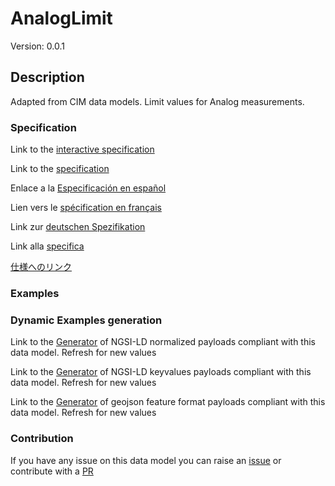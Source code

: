 # AnalogLimit
Version: 0.0.1

## Description 

Adapted from CIM data models. Limit values for Analog measurements.
### Specification

Link to the [interactive specification](https://swagger.lab.fiware.org/?url=https://smart-data-models.github.io/dataModel.EnergyCIM/AnalogLimit/swagger.yaml)

Link to the [specification](https://github.com/smart-data-models/dataModel.EnergyCIM/blob/master/AnalogLimit/doc/spec.md)

Enlace a la [Especificación en español](https://github.com/smart-data-models/dataModel.EnergyCIM/blob/master/AnalogLimit/doc/spec_ES.md)

Lien vers le [spécification en français](https://github.com/smart-data-models/dataModel.EnergyCIM/blob/master/AnalogLimit/doc/spec_FR.md)

Link zur [deutschen Spezifikation](https://github.com/smart-data-models/dataModel.EnergyCIM/blob/master/AnalogLimit/doc/spec_DE.md)

Link alla [specifica](https://github.com/smart-data-models/dataModel.EnergyCIM/blob/master/AnalogLimit/doc/spec_IT.md)

[仕様へのリンク](https://github.com/smart-data-models/dataModel.EnergyCIM/blob/master/AnalogLimit/doc/spec_JA.md)
### Examples
### Dynamic Examples generation

Link to the [Generator](https://smartdatamodels.org/extra/ngsi-ld_generator.php?schemaUrl=https://raw.githubusercontent.com/smart-data-models/dataModel.EnergyCIM/master/AnalogLimit/schema.json&email=info@smartdatamodels.org) of NGSI-LD normalized payloads compliant with this data model. Refresh for new values

Link to the [Generator](https://smartdatamodels.org/extra/ngsi-ld_generator_keyvalues.php?schemaUrl=https://raw.githubusercontent.com/smart-data-models/dataModel.EnergyCIM/master/AnalogLimit/schema.json&email=info@smartdatamodels.org) of NGSI-LD keyvalues payloads compliant with this data model. Refresh for new values

Link to the [Generator](https://smartdatamodels.org/extra/geojson_features_generator.php?schemaUrl=https://raw.githubusercontent.com/smart-data-models/dataModel.EnergyCIM/master/AnalogLimit/schema.json&email=info@smartdatamodels.org) of geojson feature format payloads compliant with this data model. Refresh for new values
### Contribution

 If you have any issue on this data model you can raise an [issue](https://github.com/smart-data-models/dataModel.EnergyCIM/issues)  or contribute with a [PR](https://github.com/smart-data-models/dataModel.EnergyCIM/pulls)